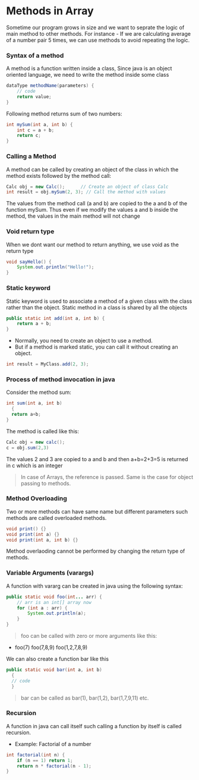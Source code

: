 # Methods in Array
Sometime our program grows in size and we want to seprate the logic of main method to other methods. For instance - If we are calculating average of a number pair 5 times, we can use methods to avoid repeating the logic. 

### Syntax of a method
A method is a function written inside a class, Since java is an object oriented language, we need to write the method inside some class

```java
dataType methodName(parameters) {
    // code
    return value;
}
```

Following method returns sum of two numbers:
```java
int mySum(int a, int b) {
    int c = a + b;
    return c;
}
```

### Calling a Method 
A method can be called by creating an object of the class in which the method exists followed by the method call:
```java
Calc obj = new Calc();      // Create an object of class Calc
int result = obj.mySum(2, 3); // Call the method with values
```

The values from the method call (a and b) are copied to the a and b of the function mySum. Thus even if we modify the values a and b inside the method, the values in the main method will not change


### Void return type
When we dont want our method to return anything, we use void as the return type
```java
void sayHello() {
    System.out.println("Hello!");
}
```

### Static keyword
Static keyword is used to associate a method of a given class with the class rather than the object. Static method in a class is shared by all the objects
```java
public static int add(int a, int b) {
    return a + b;
}
```
- Normally, you need to create an object to use a method.
- But if a method is marked static, you can call it without creating an object.

```java
int result = MyClass.add(2, 3);

```

### Process of method invocation in java
Consider the method sum:
```java
int sum(int a, int b)
  {
  return a+b;
}
```

The method is called like this:
```java
Calc obj = new calc();
c = obj.sum(2,3)
```
The values 2 and 3 are copied to a and b and then a+b=2+3=5 is returned in c which is an integer

> In case of Arrays, the reference is passed. Same is the case for object passing to methods.


### Method Overloading 
Two or more methods can have same name but different parameters such methods are called overloaded methods.

```java
void print() {}
void print(int a) {}
void print(int a, int b) {}
```
Method overlaoding cannot be performed by changing the return type of methods.

### Variable Arguments (varargs) 
A function with vararg can be created in java using the following syntax:
```java
public static void foo(int... arr) {
    // arr is an int[] array now
    for (int a : arr) {
        System.out.println(a);
    }
}
```

> foo can be called with zero or more arguments like this:
- foo(7) foo(7,8,9) foo(1,2,7,8,9)

We can also create a function bar like this
```java
public static void bar(int a, int b)
  {
  // code
  }
```
> bar can be called as bar(1), bar(1,2), bar(1,7,9,11) etc.


### Recursion
A function in java can call itself such calling a function by itself is called recursion.
- Example: Factorial of a number
```java
int factorial(int n) {
    if (n == 1) return 1;
    return n * factorial(n - 1);
}
```



